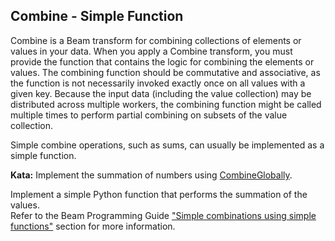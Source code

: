 <!--
  ~  Licensed to the Apache Software Foundation (ASF) under one
  ~  or more contributor license agreements.  See the NOTICE file
  ~  distributed with this work for additional information
  ~  regarding copyright ownership.  The ASF licenses this file
  ~  to you under the Apache License, Version 2.0 (the
  ~  "License"); you may not use this file except in compliance
  ~  with the License.  You may obtain a copy of the License at
  ~
  ~      http://www.apache.org/licenses/LICENSE-2.0
  ~
  ~  Unless required by applicable law or agreed to in writing, software
  ~  distributed under the License is distributed on an "AS IS" BASIS,
  ~  WITHOUT WARRANTIES OR CONDITIONS OF ANY KIND, either express or implied.
  ~  See the License for the specific language governing permissions and
  ~  limitations under the License.
  -->

Combine - Simple Function
-------------------------

Combine is a Beam transform for combining collections of elements or values in your data. When you 
apply a Combine transform, you must provide the function that contains the logic for combining the 
elements or values. The combining function should be commutative and associative, as the function 
is not necessarily invoked exactly once on all values with a given key. Because the input data 
(including the value collection) may be distributed across multiple workers, the combining function
 might be called multiple times to perform partial combining on subsets of the value collection.

Simple combine operations, such as sums, can usually be implemented as a simple function.

**Kata:** Implement the summation of numbers using 
[CombineGlobally](https://beam.apache.org/releases/pydoc/current/apache_beam.transforms.core.html#apache_beam.transforms.core.CombineGlobally).

<div class="hint">
  Implement a simple Python function that performs the summation of the values.
</div>

<div class="hint">
  Refer to the Beam Programming Guide
  <a href="https://beam.apache.org/documentation/programming-guide/#simple-combines">
    "Simple combinations using simple functions"</a> section for more information.
</div>

